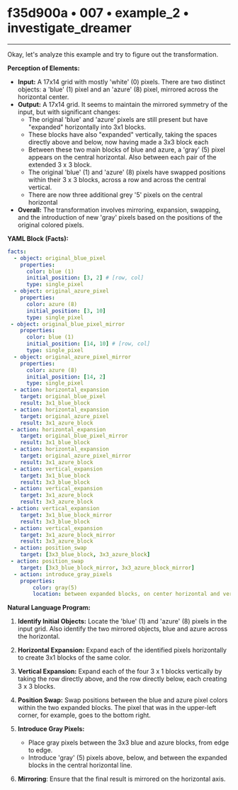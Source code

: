 # f35d900a • 007 • example_2 • investigate_dreamer

---
Okay, let's analyze this example and try to figure out the transformation.

**Perception of Elements:**

*   **Input:** A 17x14 grid with mostly 'white' (0) pixels. There are two distinct objects: a 'blue' (1) pixel and an 'azure' (8) pixel, mirrored across the horizontal center.
*   **Output:** A 17x14 grid. It seems to maintain the mirrored symmetry of the input, but with significant changes:
    *   The original 'blue' and 'azure' pixels are still present but have "expanded" horizontally into 3x1 blocks.
    *   These blocks have also "expanded" vertically, taking the spaces directly above and below, now having made a 3x3 block each
    *    Between these two main blocks of blue and azure, a 'gray' (5) pixel appears on the central horizontal. Also between each pair of the extended 3 x 3 block.
    *   The original 'blue' (1) and 'azure' (8) pixels have swapped positions within their 3 x 3 blocks, across a row and across the central vertical.
    *    There are now three additional grey '5' pixels on the central horizontal
*   **Overall:** The transformation involves mirroring, expansion, swapping, and the introduction of new 'gray' pixels based on the positions of the original colored pixels.

**YAML Block (Facts):**



```yaml
facts:
  - object: original_blue_pixel
    properties:
      color: blue (1)
      initial_position: [3, 2] # [row, col]
      type: single_pixel
  - object: original_azure_pixel
    properties:
      color: azure (8)
      initial_position: [3, 10]
      type: single_pixel
 - object: original_blue_pixel_mirror
    properties:
      color: blue (1)
      initial_position: [14, 10] # [row, col]
      type: single_pixel
  - object: original_azure_pixel_mirror
    properties:
      color: azure (8)
      initial_position: [14, 2]
      type: single_pixel
  - action: horizontal_expansion
    target: original_blue_pixel
    result: 3x1_blue_block
  - action: horizontal_expansion
    target: original_azure_pixel
    result: 3x1_azure_block
 - action: horizontal_expansion
    target: original_blue_pixel_mirror
    result: 3x1_blue_block
  - action: horizontal_expansion
    target: original_azure_pixel_mirror
    result: 3x1_azure_block
  - action: vertical_expansion
    target: 3x1_blue_block
    result: 3x3_blue_block
  - action: vertical_expansion
    target: 3x1_azure_block
    result: 3x3_azure_block
 - action: vertical_expansion
    target: 3x1_blue_block_mirror
    result: 3x3_blue_block
  - action: vertical_expansion
    target: 3x1_azure_block_mirror
    result: 3x3_azure_block
  - action: position_swap
    target: [3x3_blue_block, 3x3_azure_block]
 - action: position_swap
    target: [3x3_blue_block_mirror, 3x3_azure_block_mirror]
  - action: introduce_gray_pixels
    properties:
        color: gray(5)
        location: between expanded blocks, on center horizontal and vertically adjacent

```



**Natural Language Program:**

1.  **Identify Initial Objects:** Locate the 'blue' (1) and 'azure' (8) pixels in the input grid. Also identify the two mirrored objects, blue and azure across the horizontal.

2.  **Horizontal Expansion:** Expand each of the identified pixels horizontally to create 3x1 blocks of the same color.

3.  **Vertical Expansion:** Expand each of the four 3 x 1 blocks vertically by taking the row directly above, and the row directly below, each creating 3 x 3 blocks.

4.  **Position Swap:** Swap positions between the blue and azure pixel colors within the two expanded blocks. The pixel that was in the upper-left corner, for example, goes to the bottom right.

5. **Introduce Gray Pixels:**
     * Place gray pixels between the 3x3 blue and azure blocks, from edge to edge.
      * Introduce 'gray' (5) pixels above, below, and between the expanded blocks in the central horizontal line.

6. **Mirroring**: Ensure that the final result is mirrored on the horizontal axis.


